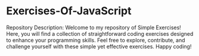 # Exercises-Of-JavaScript
Repository Description:  Welcome to my repository of Simple Exercises! Here, you will find a collection of straightforward coding exercises designed to enhance your programming skills. Feel free to explore, contribute, and challenge yourself with these simple yet effective exercises. Happy coding!

